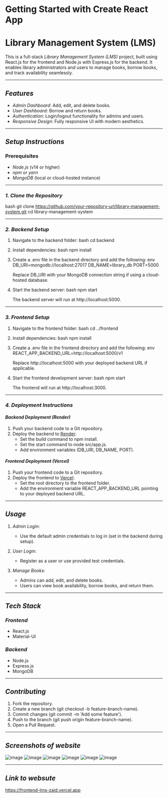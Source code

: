 # Getting Started with Create React App
# Library Management System (LMS)

This is a full-stack *Library Management System (LMS)* project, built using React.js for the frontend and Node.js with Express.js for the backend. It enables library administrators and users to manage books, borrow books, and track availability seamlessly.

---

## *Features*
- *Admin Dashboard*: Add, edit, and delete books.
- *User Dashboard*: Borrow and return books.
- *Authentication*: Login/logout functionality for admins and users.
- *Responsive Design*: Fully responsive UI with modern aesthetics.

---

## *Setup Instructions*

### Prerequisites
- *Node.js* (v14 or higher)
- *npm* or *yarn*
- *MongoDB* (local or cloud-hosted instance)

---

### *1. Clone the Repository*
bash
git clone https://github.com/your-repository-url/library-management-system.git
cd library-management-system


---

### *2. Backend Setup*
1. Navigate to the backend folder:
   bash
   cd backend
   

2. Install dependencies:
   bash
   npm install
   

3. Create a .env file in the backend directory and add the following:
   env
   DB_URI=mongodb://localhost:27017
   DB_NAME=library_db
   PORT=5000
   
   Replace DB_URI with your MongoDB connection string if using a cloud-hosted database.

4. Start the backend server:
   bash
   npm start
   
   The backend server will run at http://localhost:5000.

---

### *3. Frontend Setup*
1. Navigate to the frontend folder:
   bash
   cd ../frontend
   

2. Install dependencies:
   bash
   npm install
   

3. Create a .env file in the frontend directory and add the following:
   env
   REACT_APP_BACKEND_URL=http://localhost:5000/v1
   
   Replace http://localhost:5000 with your deployed backend URL if applicable.

4. Start the frontend development server:
   bash
   npm start
   
   The frontend will run at http://localhost:3000.

---

### *4. Deployment Instructions*

#### *Backend Deployment (Render)*
1. Push your backend code to a Git repository.
2. Deploy the backend to [Render](https://render.com):
   - Set the build command to npm install.
   - Set the start command to node src/app.js.
   - Add environment variables (DB_URI, DB_NAME, PORT).

#### *Frontend Deployment (Vercel)*
1. Push your frontend code to a Git repository.
2. Deploy the frontend to [Vercel](https://vercel.com):
   - Set the root directory to the frontend folder.
   - Add the environment variable REACT_APP_BACKEND_URL pointing to your deployed backend URL.

---

## *Usage*

1. *Admin Login*:
   - Use the default admin credentials to log in (set in the backend during setup).

2. *User Login*:
   - Register as a user or use provided test credentials.

3. *Manage Books*:
   - Admins can add, edit, and delete books.
   - Users can view book availability, borrow books, and return them.

---

## *Tech Stack*

### *Frontend*
- React.js
- Material-UI

### *Backend*
- Node.js
- Express.js
- MongoDB

---

## *Contributing*
1. Fork the repository.
2. Create a new branch (git checkout -b feature-branch-name).
3. Commit changes (git commit -m 'Add some feature').
4. Push to the branch (git push origin feature-branch-name).
5. Open a Pull Request.

---
## *Screenshots of website*
![image](https://github.com/user-attachments/assets/ad327a38-2a7e-434b-9bc7-d2698b1c9e13)
![image](https://github.com/user-attachments/assets/fcc65447-a663-4787-89bc-d0664072b2cf)
![image](https://github.com/user-attachments/assets/7a7ff8ab-64b8-4a9d-9978-b3ed0e65e67a)
![image](https://github.com/user-attachments/assets/fff17832-ae8b-4c5b-a6db-6d95aff3b96b)
![image](https://github.com/user-attachments/assets/b782448c-7ec3-4918-b7db-5cbd4aecdfeb)
![image](https://github.com/user-attachments/assets/a9773cf4-3ef3-49bc-adcb-3bd5c080838f)


---
## *Link to  websute*
https://frontend-lms-zaid.vercel.app


